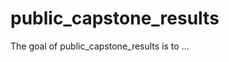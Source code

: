 
# public_capstone_results

<!-- badges: start -->
<!-- badges: end -->

The goal of public_capstone_results is to ...

